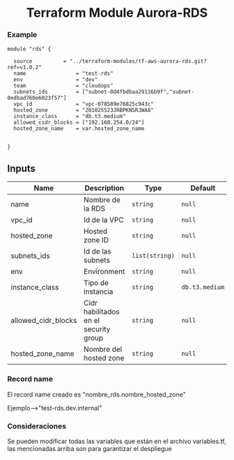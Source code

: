 <p align="center"> </p>

<h1 align="center">
    Terraform Module Aurora-RDS
</h1>

### Example
```hcl
module "rds" {

  source	      = "../terraform-modules/tf-aws-aurora-rds.git?ref=v1.0.2"
  name                = "test-rds"
  env                 = "dev"
  team                = "cloudops"
  subnets_ids         = ["subnet-0d4fbdbaa29116b9f","subnet-0edbad760e6023f57"]
  vpc_id              = "vpc-078589e76825c943c"
  hosted_zone         = "Z01025523JRBPKNSRJWA8"
  instance_class      = "db.t3.medium"
  allowed_cidr_blocks = ["192.168.254.0/24"]
  hosted_zone_name    = var.hosted_zone_name


}
```
## Inputs

| Name | Description | Type | Default |
|------|-------------|------|---------|
|name|Nombre de la RDS|`string`|`null`|
|vpc_id|Id de la VPC|`string`|`null`|
|hosted_zone|Hosted zone ID|`string`|`null`|
|subnets_ids|Id de las subnets|`list(string)`|`null`|
|env|Environment|`string`|`null`
|instance_class|Tipo de instancia|`string`|`db.t3.medium`|
|allowed_cidr_blocks|Cidr habilitados en el security group|`string`|`null`|
|hosted_zone_name|Nombre del hosted zone|`string`|`null`|
### Record name
<p>El record name creado es "nombre_rds.nombre_hosted_zone"</p>
Ejemplo-->"test-rds.dev.internal"

### Consideraciones
Se pueden modificar todas las variables que están en el archivo variables.tf, las mencionadas arriba son para garantizar el despliegue

